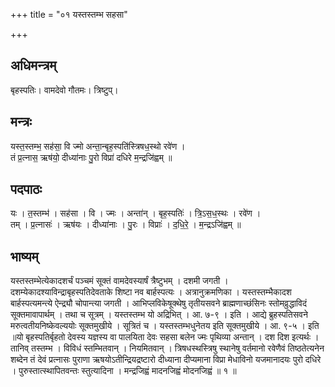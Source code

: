 +++
title = "०१ यस्तस्तम्भ सहसा"

+++
## अधिमन्त्रम्
बृहस्पतिः। वामदेवो गौतमः। त्रिष्टुप्।

## मन्त्रः
यस्त॒स्तम्भ॒ सह॑सा॒ वि ज्मो अन्ता॒न्बृह॒स्पति॑स्त्रिषध॒स्थो रवे॑ण ।  
तं प्र॒त्नास॒ ऋष॑यो॒ दीध्या॑नाः पु॒रो विप्रा॑ दधिरे म॒न्द्रजि॑ह्वम् ॥

## पदपाठः
यः । त॒स्तम्भ॑ । सह॑सा । वि । ज्मः । अन्ता॑न् । बृह॒स्पतिः॑ । त्रि॒ऽस॒ध॒स्थः । रवे॑ण ।  
तम् । प्र॒त्नासः॑ । ऋष॑यः । दीध्या॑नाः । पु॒रः । विप्राः॑ । द॒धि॒रे॒ । म॒न्द्रऽजि॑ह्वम् ॥

## भाष्यम्
यस्तस्तम्भेत्येकादशर्चं पञ्चमं सूक्तं वामदेवस्यार्षं त्रैष्टुभम् । दशमी जगती । दशम्येकादश्याविन्द्राबृहस्पतिदेवताके शिष्टा नव बार्हस्पत्यः । अत्रानुक्रमणिका । यस्तस्तम्भैकादश बार्हस्पत्यमन्त्ये ऐन्द्र्यौ चोपान्त्या जगती । आभिप्लविकेषूक्थेषु तृतीयसवने ब्राह्मणाच्छंसिनः स्तोमव्रुद्धाविदं सूक्तमावापार्थम् । तथा च सूत्रम् । यस्तस्तम्भ यो अद्रिभित् । आ. ७-९ । इति । आद्ये ब्रुहस्पतिसवने मरुत्वतीयनिष्केवल्ययोः सूक्तमुखीये । सूत्रितं च । यस्तस्तम्भधुनेतय इति सूक्तमुखीये । आ. ९-५ । इति ॥यो बृहस्पतिर्बृहतो देवस्य यज्ञस्य वा पालयिता देवः सहसा बलेन ज्मः पृथिव्या अन्तान् । दश दिश इत्यर्थः । तानिव् तस्तम्भ । विविधं स्तम्भितवान् । नियमितवान् । त्रिषधस्थस्त्रिषु स्थानेषु वर्तमानो रवेणैवं तिष्ठतेत्यनेन शब्देन तं देवं प्रत्नासः पुराणा ऋषयोऽतीन्द्रियद्रष्टारो दीध्याना दीप्यमाना विप्रा मेधाविनो यजमानादयः पुरो दधिरे । पुरुस्तात्स्थापितवन्तः स्तुत्यादिना । मन्द्रजिह्वं मादनजिह्वं मोदनजिह्वं ॥ १ ॥